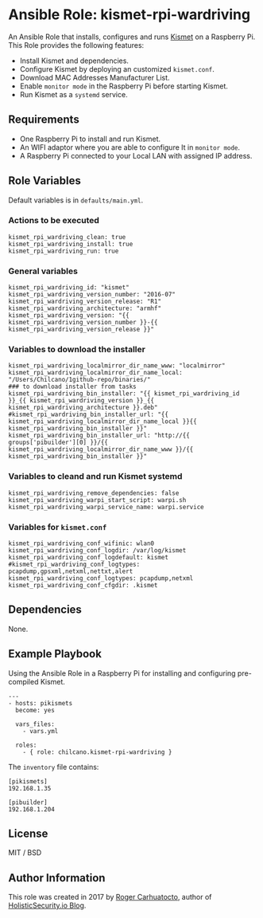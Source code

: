 # Ansible Role: kismet-rpi-wardriving

An Ansible Role that installs, configures and runs [Kismet](http://www.kismetwireless.net) on a Raspberry Pi.
This Role provides the following features:

- Install Kismet and dependencies.
- Configure Kismet by deploying an customized `kismet.conf`.
- Download MAC Addresses Manufacturer List.
- Enable `monitor mode` in the Raspberry Pi before starting Kismet.
- Run Kismet as a `systemd` service.

## Requirements

- One Raspberry Pi to install and run Kismet.
- An WIFI adaptor where you are able to configure It in `monitor mode`.
- A Raspberry Pi connected to your Local LAN with assigned IP address.

## Role Variables

Default variables is in `defaults/main.yml`.

### Actions to be executed
```
kismet_rpi_wardriving_clean: true
kismet_rpi_wardriving_install: true
kismet_rpi_wardriving_run: true
```

### General variables
```
kismet_rpi_wardriving_id: "kismet"
kismet_rpi_wardriving_version_number: "2016-07"
kismet_rpi_wardriving_version_release: "R1"
kismet_rpi_wardriving_architecture: "armhf"
kismet_rpi_wardriving_version: "{{ kismet_rpi_wardriving_version_number }}-{{ kismet_rpi_wardriving_version_release }}"
```

### Variables to download the installer
```
kismet_rpi_wardriving_localmirror_dir_name_www: "localmirror"
kismet_rpi_wardriving_localmirror_dir_name_local: "/Users/Chilcano/1github-repo/binaries/"
### to download installer from tasks
kismet_rpi_wardriving_bin_installer: "{{ kismet_rpi_wardriving_id }}_{{ kismet_rpi_wardriving_version }}_{{ kismet_rpi_wardriving_architecture }}.deb"
#kismet_rpi_wardriving_bin_installer_url: "{{ kismet_rpi_wardriving_localmirror_dir_name_local }}{{ kismet_rpi_wardriving_bin_installer }}"
kismet_rpi_wardriving_bin_installer_url: "http://{{ groups['pibuilder'][0] }}/{{ kismet_rpi_wardriving_localmirror_dir_name_www }}/{{ kismet_rpi_wardriving_bin_installer }}"
```
### Variables to cleand and run Kismet systemd
```
kismet_rpi_wardriving_remove_dependencies: false
kismet_rpi_wardriving_warpi_start_script: warpi.sh
kismet_rpi_wardriving_warpi_service_name: warpi.service
```
### Variables for `kismet.conf`
```
kismet_rpi_wardriving_conf_wifinic: wlan0
kismet_rpi_wardriving_conf_logdir: /var/log/kismet
kismet_rpi_wardriving_conf_logdefault: kismet
#kismet_rpi_wardriving_conf_logtypes: pcapdump,gpsxml,netxml,nettxt,alert
kismet_rpi_wardriving_conf_logtypes: pcapdump,netxml
kismet_rpi_wardriving_conf_cfgdir: .kismet
```

## Dependencies

None.

## Example Playbook

Using the Ansible Role in a Raspberry Pi for installing and configuring pre-compiled Kismet.

```
---
- hosts: pikismets
  become: yes

  vars_files:
    - vars.yml

  roles:
    - { role: chilcano.kismet-rpi-wardriving }
```

The `inventory` file contains:
```
[pikismets]
192.168.1.35

[pibuilder]
192.168.1.204
```


## License

MIT / BSD

## Author Information

This role was created in 2017 by [Roger Carhuatocto](https://www.linkedin.com/in/rcarhuatocto), author of [HolisticSecurity.io Blog](https://holisticsecurity.io).
